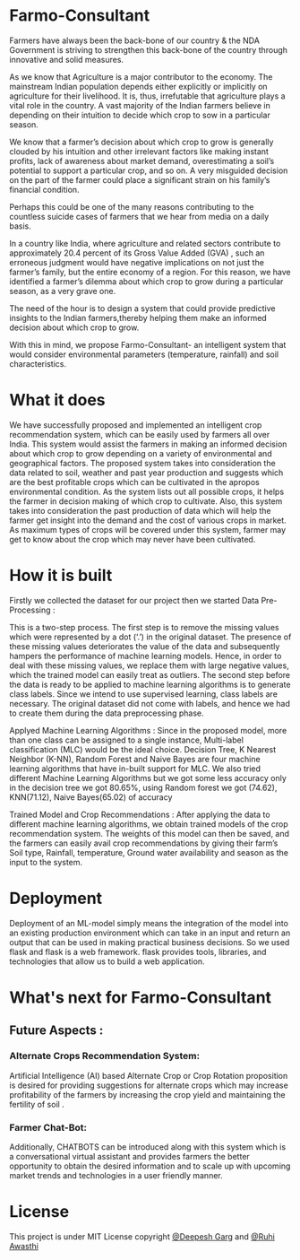 # Farmo-Consultant

Farmers have always been the back-bone of our country & the NDA Government is striving to strengthen this back-bone of the country through innovative and solid measures.

As we know that Agriculture is a major contributor to the economy. The mainstream Indian population depends either explicitly or implicitly on agriculture for their livelihood. It is, thus, irrefutable that agriculture plays a vital role in the country. A vast majority of the Indian farmers believe in depending on their intuition to decide which crop to sow in a particular season.

We know that a farmer’s decision about which crop to grow is generally clouded by his intuition and other irrelevant factors like making instant profits, lack of awareness about market demand, overestimating a soil’s potential to support a particular crop, and so on. A very misguided decision on the part of the farmer could place a significant strain on his family’s financial condition. 

Perhaps this could be one of the many reasons contributing to the countless suicide cases of farmers that we hear from media on a daily basis. 

In a country like India, where agriculture and related sectors contribute to approximately 20.4 percent of its Gross Value Added (GVA) , such an erroneous judgment would have negative implications on not just the farmer’s family, but the entire economy of a region. 
For this reason, we have identified a farmer’s dilemma about which crop to grow during a particular season, as a very grave one.

The need of the hour is to design a system that could provide predictive insights to the Indian farmers,thereby helping them make an informed decision about which crop to grow.

With this in mind, we propose Farmo-Consultant- an intelligent system that would consider environmental parameters (temperature, rainfall) and soil characteristics.

# What it does

We have successfully proposed and implemented an intelligent crop recommendation system, which can be easily used by farmers all over India. This system would assist the farmers in making an informed decision about which crop to grow depending on a variety of environmental and geographical factors.
The proposed system takes into consideration the data related to soil, weather and past year production and suggests which are the best profitable crops which can be cultivated in the apropos environmental condition. As the system lists out all possible crops, it helps the farmer in decision making of which crop to cultivate. Also, this system takes into consideration the past production of data which will help the farmer get insight into the demand and the cost of various crops in market. As maximum types of crops will be covered under this system, farmer may get to know about the crop which may never have been cultivated.

# How it is built

Firstly we collected the dataset for our project then we started Data Pre-Processing : 

This is a two-step process. The first step is to remove the missing values which were represented by a dot (‘.’) in the original dataset. The presence of these missing values deteriorates the value of the data and subsequently hampers the performance of machine learning models. Hence, in order to deal with these missing values, we replace them with large negative values, which the trained model can easily treat as outliers. 
The second step before the data is ready to be applied to machine learning algorithms is to generate class labels. Since we intend to use supervised learning, class labels are necessary. The original dataset did not come with labels, and hence we had to create them during the data preprocessing phase.

Applyed Machine Learning Algorithms : Since in the proposed model, more than one class can be assigned to a single     instance, Multi-label classification (MLC) would be the ideal choice. Decision Tree, K Nearest Neighbor (K-NN), Random Forest and Naive Bayes are four machine learning algorithms that have in-built support for MLC. We also tried different Machine Learning Algorithms but we got some less accuracy only in the decision tree we got 80.65%, using Random forest we got (74.62),  KNN(71.12), Naive Bayes(65.02) of accuracy


Trained Model and Crop Recommendations : After applying the data to different machine learning algorithms, we obtain trained models of the crop recommendation system. The weights of this model can then be saved, and the farmers can easily avail crop recommendations by giving their farm’s Soil type, Rainfall, temperature, Ground water availability and season as the input to the system. 

# Deployment 

Deployment of an ML-model simply means the integration of the model into an existing production environment which can take in an input and return an output that can be used in making practical business decisions. So we used flask and flask is a web framework.  flask provides tools, libraries, and technologies that allow us to build a web application.

# What's next for Farmo-Consultant

## Future Aspects :

### Alternate Crops Recommendation System:

Artificial Intelligence (AI) based Alternate Crop or Crop Rotation proposition is desired for providing suggestions for alternate crops which may increase profitability of the farmers by increasing the crop yield and maintaining the fertility of soil . 

### Farmer Chat-Bot:

Additionally, CHATBOTS can be introduced along with this system which is a conversational virtual assistant and provides farmers the better opportunity to obtain the desired information and to scale up with upcoming market trends and technologies in a user friendly manner.

# License
This project is under MIT License copyright [@Deepesh Garg](https://www.giithub.com/deepeshgarg09) and [@Ruhi Awasthi](https://www.github.com/ruhiawasthi)
